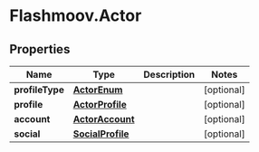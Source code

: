 # Flashmoov.Actor

## Properties
Name | Type | Description | Notes
------------ | ------------- | ------------- | -------------
**profileType** | [**ActorEnum**](ActorEnum.md) |  | [optional] 
**profile** | [**ActorProfile**](ActorProfile.md) |  | [optional] 
**account** | [**ActorAccount**](ActorAccount.md) |  | [optional] 
**social** | [**SocialProfile**](SocialProfile.md) |  | [optional] 


